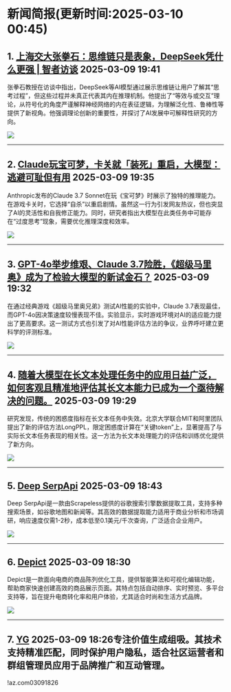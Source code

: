 # 新闻简报(更新时间:2025-03-10 00:45)

## 1. [上海交大张拳石：思维链只是表象，DeepSeek凭什么更强 | 智者访谈](https://www.jiqizhixin.com/articles/2025-03-09-4)   2025-03-09 19:41

张拳石教授在访谈中指出，DeepSeek等AI模型通过展示思维链让用户了解其“思考过程”，但这些过程并未真正代表其内在推理机制。他提出了“等效与或交互”理论，从符号化的角度严谨解释神经网络的内在表征逻辑，为理解泛化性、鲁棒性等提供了新视角。他强调理论创新的重要性，并探讨了AI发展中可解释性研究的方向。

![](https://image.jiqizhixin.com/uploads/editor/d00ec4f6-f5de-4e36-81b9-9cc4cdd33cb6/640.png)

---

## 2. [Claude玩宝可梦，卡关就「装死」重启，大模型：逃避可耻但有用](https://www.jiqizhixin.com/articles/2025-03-09-3)   2025-03-09 19:35

Anthropic发布的Claude 3.7 Sonnet在玩《宝可梦》时展示了独特的推理能力。在游戏卡关时，它选择“自杀”以重启剧情。虽然这一行为引发网友热议，但也突显了AI的灵活性和自我修正能力。同时，研究者指出大模型在此类任务中可能存在“过度思考”现象，需要优化推理深度和效率。

![](https://image.jiqizhixin.com/uploads/editor/4b5b8436-2f8f-4b23-b8c3-327a6ce93e34/640.png)

---

## 3. [GPT-4o举步维艰、Claude 3.7险胜，《超级马里奥》成为了检验大模型的新试金石？](https://www.jiqizhixin.com/articles/2025-03-09-2)   2025-03-09 19:32

在通过经典游戏《超级马里奥兄弟》测试AI性能的实验中，Claude 3.7表现最佳，而GPT-4o因决策速度较慢表现不佳。实验显示，实时游戏环境对AI的适应能力提出了更高要求。这一测试方式也引发了对AI性能评估方法的争议，业界呼吁建立更科学的评测标准。

![](https://image.jiqizhixin.com/uploads/editor/a7b39c1a-0846-4a86-aacf-dfac10fc6165/640.gif)

---

## 4. [随着大模型在长文本处理任务中的应用日益广泛，如何客观且精准地评估其长文本能力已成为一个亟待解决的问题。](https://www.jiqizhixin.com/articles/2025-03-09)   2025-03-09 19:29

研究发现，传统的困惑度指标在长文本任务中失效。北京大学联合MIT和阿里团队提出了新的评估方法LongPPL，限定困惑度计算在“关键token”上，显著提高了与实际长文本任务表现的相关性。这一方法为长文本处理能力的评估和训练优化提供了新方向。

![](https://image.jiqizhixin.com/uploads/editor/c54590d9-ef96-42bc-bf5d-0e04e8a629a0/640.png)

---

## 5. [Deep SerpApi](https://top.aibase.com/tool/deep-serpapi)   2025-03-09 18:43

Deep SerpApi是一款由Scrapeless提供的谷歌搜索引擎数据提取工具，支持多种搜索场景，如谷歌地图和新闻等。其高效的数据提取能力适用于商业分析和市场调研，响应速度仅需1-2秒，成本低至0.1美元/千次查询，广泛适合企业用户。

![](https://pic.chinaz.com/ai/2025/03/09/202503091843172453.jpg)

---

## 6. [Depict](https://top.aibase.com/tool/depict)   2025-03-09 18:30

Depict是一款面向电商的商品陈列优化工具，提供智能算法和可视化编辑功能，帮助商家快速创建高效的商品展示页面。其特点包括自动排序、实时预览、多平台支持等，旨在提升电商转化率和用户体验，尤其适合时尚和生活方式品牌。

![](https://pic.chinaz.com/ai/2025/03/09/202503091830110232.jpg)

---

## 7. [YG](https://top.aibase.com/tool/kyg)   2025-03-09 18:26专注价值生成组吸。其技术支持精准匹配，同时保护用户隐私，适合社区运营者和群组管理员应用于品牌推广和互动管理。

!az.com03091826